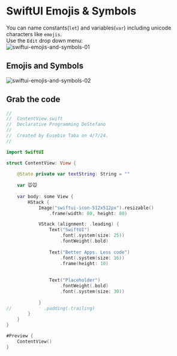# SwiftUI Emojis & Symbols
You can name constants(`let`) and variables(`var`) including unicode characters like `emojis`.<br>
Use the `Edit` drop down menu:<br>
![swiftui-emojis-and-symbols-01](https://github.com/danielurra/swift-ui-emojis-and-symbols/assets/51704179/529df2cc-5589-4d6f-bae5-69c8d49a5702)

## Emojis and Symbols 
![swiftui-emojis-and-symbols-02](https://github.com/danielurra/swift-ui-emojis-and-symbols/assets/51704179/d10b3101-cf09-46d5-a5cc-4142ae6e2640)

## Grab the code
```swift
//
//  ContentView.swift
//  Declarative Programming DeStefano
//
//  Created by Eusebio Taba on 4/7/24.
//

import SwiftUI

struct ContentView: View {
    
    @State private var textString: String = ""
    
    var 🐭🐭
    
    var body: some View {
        HStack {
            Image("swiftui-icon-512x512px").resizable()
                .frame(width: 80, height: 80)

            VStack (alignment: .leading) {
                Text("SwiftUI")
                    .font(.system(size: 25))
                    .fontWeight(.bold)
                
                Text("Better Apps. Less code")
                    .font(.system(size: 16))
                    .frame(height: 10)
                
                
                Text("Placeholder")
                    .fontWeight(.bold)
                    .font(.system(size: 30))
                
            }
//            .padding(.trailing)
        }
    }
}

#Preview {
    ContentView()
}

```
